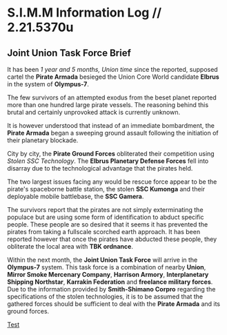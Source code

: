 # S.I.M.M Information Log // 2.21.5370u
## Joint Union Task Force Brief
It has been *1 year and 5 months, Union time* since the reported, supposed cartel the **Pirate Armada** besieged the Union Core World candidate **Elbrus** in the system of **Olympus-7**.

The few survivors of an attempted exodus from the beset planet reported more than one hundred large pirate vessels. The reasoning behind this brutal and certainly unprovoked attack is currently unknown. 

It is however understood that instead of an immediate bombardment, the **Pirate Armada** began a sweeping ground assault following the initiation of their planetary blockade. 

City by city, the **Pirate Ground Forces** obliterated their competition using *Stolen SSC Technology*. The **Elbrus Planetary Defense Forces** fell into disarray due to the technological advantage that the pirates held.

The two largest issues facing any would be rescue force appear to be the pirate's spaceborne battle station, the stolen **SSC Kumonga** and their deployable mobile battlebase, the **SSC Gamera**.

The survivors report that the pirates are not simply exterminating the populace but are using some form of identification to abduct specific people. These people are so desired that it seems it has prevented the pirates from taking a fullscale scorched earth approach. It has been reported however that once the pirates have abducted these people, they obliterate the local area with **TBK ordnance**.

Within the next month, the **Joint Union Task Force** will arrive in the **Olympus-7** system. This task force is a combination of nearby **Union**, **Mirror Smoke Mercenary Company**, **Harrison Armory**, **Interplanetary Shipping Northstar**, **Karrakin Federation** and **freelance military forces**. Due to the information provided by **Smith-Shimano Corpro** regarding the specifications of the stolen technologies, it is to be assumed that the gathered forces should be sufficient to deal with the **Pirate Armada** and its ground forces.

[Test](https://cdn-live.foreignaffairs.com/sites/default/files/styles/x_large_1x/public/public-assets/images/articles/2016/10/21/blitzkrieg_planes.jpg?itok=yO8bBXl1)
